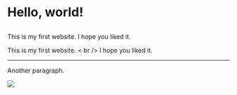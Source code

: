 <html> 
<head>
	<title>Hello, world!</title>
</head>

<body>
		<h1> Hello, world!</h1>
		<h2></h2>
		<h3></h3>
		<h4></h4>
		<p>This is my first website. I hope you liked it. </p> 
		<p>This is my first website. < br /> I hope you liked it. </p> 
		<hr />
		<p>Another paragraph.</p>
		<img src = ”c:\documents\image.png”/> 
</body>
</html>
